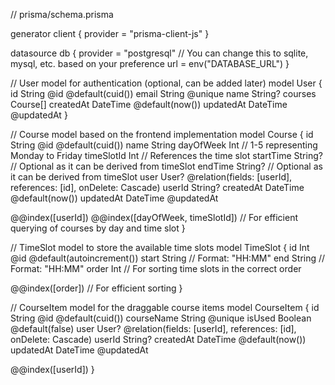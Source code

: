 // prisma/schema.prisma

generator client {
  provider = "prisma-client-js"
}

datasource db {
  provider = "postgresql" // You can change this to sqlite, mysql, etc. based on your preference
  url      = env("DATABASE_URL")
}

// User model for authentication (optional, can be added later)
model User {
  id        String   @id @default(cuid())
  email     String   @unique
  name      String?
  courses   Course[]
  createdAt DateTime @default(now())
  updatedAt DateTime @updatedAt
}

// Course model based on the frontend implementation
model Course {
  id        String   @id @default(cuid())
  name      String
  dayOfWeek Int      // 1-5 representing Monday to Friday
  timeSlotId Int     // References the time slot
  startTime String?  // Optional as it can be derived from timeSlot
  endTime   String?  // Optional as it can be derived from timeSlot
  user      User?    @relation(fields: [userId], references: [id], onDelete: Cascade)
  userId    String?
  createdAt DateTime @default(now())
  updatedAt DateTime @updatedAt

  @@index([userId])
  @@index([dayOfWeek, timeSlotId]) // For efficient querying of courses by day and time slot
}

// TimeSlot model to store the available time slots
model TimeSlot {
  id      Int    @id @default(autoincrement())
  start   String // Format: "HH:MM"
  end     String // Format: "HH:MM"
  order   Int    // For sorting time slots in the correct order
  
  @@index([order]) // For efficient sorting
}

// CourseItem model for the draggable course items
model CourseItem {
  id         String  @id @default(cuid())
  courseName String  @unique
  isUsed     Boolean @default(false)
  user       User?   @relation(fields: [userId], references: [id], onDelete: Cascade)
  userId     String?
  createdAt  DateTime @default(now())
  updatedAt  DateTime @updatedAt

  @@index([userId])
}